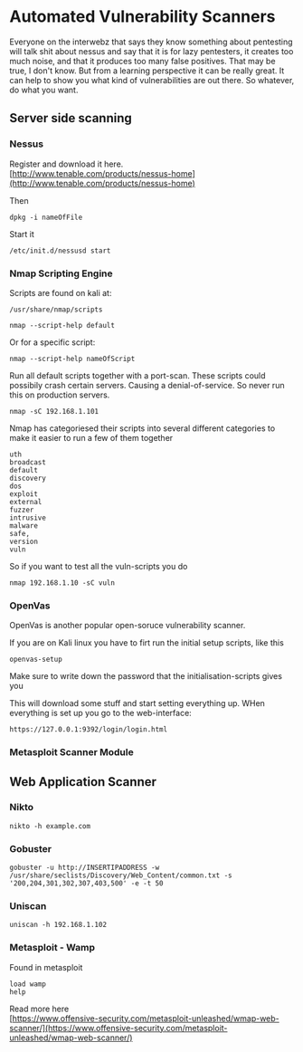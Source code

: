 # Automated Vulnerability Scanners

Everyone on the interwebz that says they know something about pentesting will talk shit about nessus and say that it is for lazy pentesters, it creates too much noise, and that it produces too many false positives. That may be true, I don't know. But from a learning perspective it can be really great. It can help to show you what kind of vulnerabilities are out there. So whatever, do what you want.

## Server side scanning

### Nessus

Register and download it here.  
[http://www.tenable.com/products/nessus-home](http://www.tenable.com/products/nessus-home)

Then

```
dpkg -i nameOfFile
```

Start it

```
/etc/init.d/nessusd start
```

### Nmap Scripting Engine

Scripts are found on kali at:

```
/usr/share/nmap/scripts
```

```
nmap --script-help default
```

Or for a specific script:

```
nmap --script-help nameOfScript
```

Run all default scripts together with a port-scan. These scripts could possibily crash certain servers. Causing a denial-of-service. So never run this on production servers.

```
nmap -sC 192.168.1.101
```

Nmap has categoriesed their scripts into several different categories to make it easier to run a few of them together

```
uth
broadcast
default
discovery
dos
exploit
external
fuzzer
intrusive
malware
safe, 
version
vuln
```

So if you want to test all the vuln-scripts you do

```
nmap 192.168.1.10 -sC vuln
```

### OpenVas

OpenVas is another popular open-soruce vulnerability scanner.

If you are on Kali linux you have to firt run the initial setup scripts, like this

```
openvas-setup
```

Make sure to write down the password that the initialisation-scripts gives you

This will download some stuff and start setting everything up. WHen everything is set up you go to the web-interface:

```
https://127.0.0.1:9392/login/login.html
```

### Metasploit Scanner Module

## Web Application Scanner

### Nikto

```
nikto -h example.com
```

### Gobuster

```
gobuster -u http://INSERTIPADDRESS -w /usr/share/seclists/Discovery/Web_Content/common.txt -s '200,204,301,302,307,403,500' -e -t 50
```

### Uniscan

```
uniscan -h 192.168.1.102
```

### Metasploit - Wamp

Found in metasploit

```
load wamp
help
```

Read more here  
[https://www.offensive-security.com/metasploit-unleashed/wmap-web-scanner/](https://www.offensive-security.com/metasploit-unleashed/wmap-web-scanner/)

